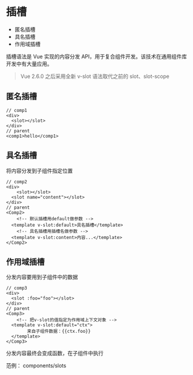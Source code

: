 # 插槽

- 匿名插槽
- 具名插槽
- 作用域插槽

插槽语法是 Vue 实现的内容分发 API，用于复合组件开发。该技术在通用组件库开发中有大量应用。

> Vue 2.6.0 之后采用全新 v-slot 语法取代之前的 slot、slot-scope

## 匿名插槽

```vue
// comp1
<div>
  <slot></slot>
</div>
// parent
<comp1>hello</comp1>
```

## 具名插槽

将内容分发到子组件指定位置

```vue
// comp2
<div>
 	<slot></slot>
  <slot name="content"></slot>
</div>
// parent
<Comp2>
	<!-- 默认插槽用default做参数 -->
  <template v-slot:default>具名插槽</template>
	<!-- 具名插槽用插槽名做参数 -->
  <template v-slot:content>内容...</template>
</Comp2>
```

## 作用域插槽

分发内容要用到子组件中的数据

```vue
// comp3
<div>
  <slot :foo="foo"></slot>
</div>
// parent
<Comp3>
	<!-- 把v-slot的值指定为作用域上下文对象 -->
  <template v-slot:default="ctx">
		来自子组件数据：{{ctx.foo}}
  </template> 
</Comp3>
```

分发内容最终会变成函数，在子组件中执行 

范例： components/slots

